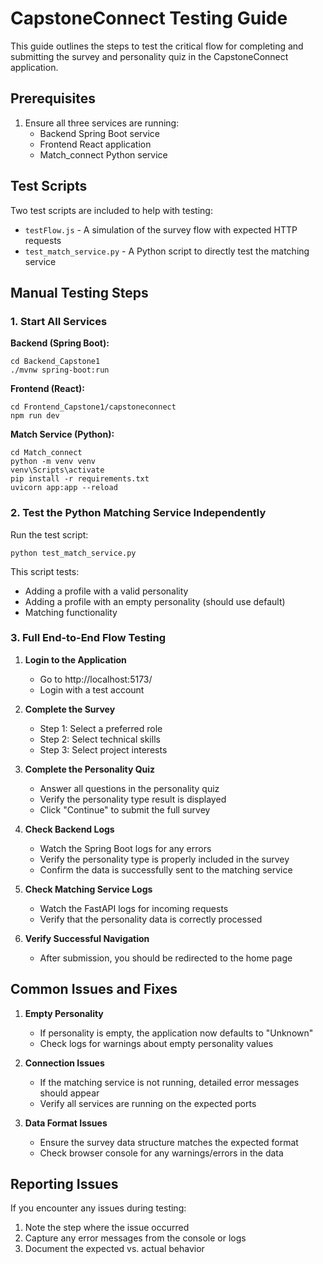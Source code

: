 # CapstoneConnect Testing Guide

This guide outlines the steps to test the critical flow for completing and submitting the survey and personality quiz in the CapstoneConnect application.

## Prerequisites

1. Ensure all three services are running:
   - Backend Spring Boot service
   - Frontend React application
   - Match_connect Python service

## Test Scripts

Two test scripts are included to help with testing:
- `testFlow.js` - A simulation of the survey flow with expected HTTP requests
- `test_match_service.py` - A Python script to directly test the matching service

## Manual Testing Steps

### 1. Start All Services

**Backend (Spring Boot):**
```
cd Backend_Capstone1
./mvnw spring-boot:run
```

**Frontend (React):**
```
cd Frontend_Capstone1/capstoneconnect
npm run dev
```

**Match Service (Python):**
```
cd Match_connect
python -m venv venv
venv\Scripts\activate
pip install -r requirements.txt
uvicorn app:app --reload
```

### 2. Test the Python Matching Service Independently

Run the test script:
```
python test_match_service.py
```

This script tests:
- Adding a profile with a valid personality
- Adding a profile with an empty personality (should use default)
- Matching functionality

### 3. Full End-to-End Flow Testing

1. **Login to the Application**
   - Go to http://localhost:5173/
   - Login with a test account

2. **Complete the Survey**
   - Step 1: Select a preferred role
   - Step 2: Select technical skills
   - Step 3: Select project interests

3. **Complete the Personality Quiz**
   - Answer all questions in the personality quiz
   - Verify the personality type result is displayed
   - Click "Continue" to submit the full survey

4. **Check Backend Logs**
   - Watch the Spring Boot logs for any errors
   - Verify the personality type is properly included in the survey
   - Confirm the data is successfully sent to the matching service

5. **Check Matching Service Logs**
   - Watch the FastAPI logs for incoming requests
   - Verify that the personality data is correctly processed

6. **Verify Successful Navigation**
   - After submission, you should be redirected to the home page

## Common Issues and Fixes

1. **Empty Personality**
   - If personality is empty, the application now defaults to "Unknown"
   - Check logs for warnings about empty personality values

2. **Connection Issues**
   - If the matching service is not running, detailed error messages should appear
   - Verify all services are running on the expected ports

3. **Data Format Issues**
   - Ensure the survey data structure matches the expected format
   - Check browser console for any warnings/errors in the data

## Reporting Issues

If you encounter any issues during testing:
1. Note the step where the issue occurred
2. Capture any error messages from the console or logs
3. Document the expected vs. actual behavior
